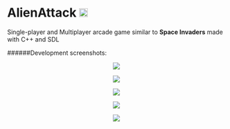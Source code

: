 # AlienAttack <img src="http://i.imgur.com/7RmahSt.png" width="20" height = "20">
Single-player and Multiplayer arcade game similar to **Space Invaders** made with 
C++ and SDL

######Development screenshots:
<p align="center">
  <img src = "http://i.imgur.com/jONgFuv.png"/>
</p>

<p align="center">
  <img src = "http://i.imgur.com/IxwZSGN.png"/>
</p>

<p align="center">
  <img src = "http://i.imgur.com/IpjjElX.png"/>
</p>

<p align="center">
  <img src = "http://i.imgur.com/hUfrLly.png"/>
</p>

<p align="center">
  <img src = "http://i.imgur.com/51uuzHW.png"/>
</p>
